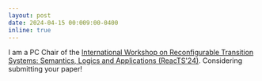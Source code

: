 ```yaml
---
layout: post
date: 2024-04-15 00:009:00-0400
inline: true
---
```


I am a PC Chair of the [International Workshop on Reconfigurable Transition Systems: Semantics, Logics and Applications (ReacTS'24)](https://reacts2024.github.io). Considering submitting your paper!